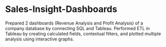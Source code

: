 # Sales-Insight-Dashboards
Prepared 2 dashboards (Revenue Analysis and Profit Analysis) of a company database by connecting SQL and Tableau. Performed ETL in Tableau by creating calculated fields, contextual filters, and plotted multiple analysis using interactive graphs.
